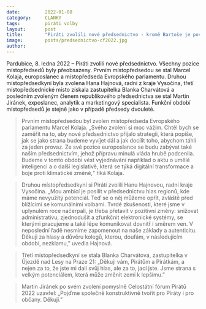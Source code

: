 ```yaml
---
date:         2022-01-08
category:     CLANKY
tags:         piráti volby
layout:       post
title:        "Piráti zvolili nové předsednictvo - kromě Bartoše je povede Kolaja, Hajnová, Charvátová a Jiránek"
image:        posts/predsednictvo-cf2022.jpg
author:       
---
```



Pardubice, 8. ledna 2022 – Piráti zvolili nové předsednictvo. Všechny pozice místopředsedů byly přeobsazeny. Prvním místopředsedou se stal Marcel Kolaja, europoslanec a místopředseda Evropského parlamentu. Druhou místopředsedkyní byla zvolena Hana Hajnová, radní z kraje Vysočina, třetí místopředsednické místo získala zastupitelka Blanka Charvátová a posledním zvoleným členem republikového předsednictva se stal Martin Jiránek, exposlanec, analytik a marketingový specialista. Funkční období místopředsedů je stejně jako v případě předsedy dvouleté. 
 
> Prvním místopředsedou byl zvolen místopředseda Evropského parlamentu Marcel Kolaja. „Svého zvolení si moc vážím. Chtěl bych se zaměřit na to, aby nové předsednictvo přijalo strategii, která popíše, jak se jako strana budeme vyvíjet dál a jak docílit toho, abychom táhli za jeden provaz. Ze své pozice europoslance se budu zabývat také naším předsednictvím, jehož přípravu minulá vláda hrubě podcenila. Budeme v tomto období vést vyjednávání například o aktu o umělé inteligenci a o další legislativě, která se týká digitální transformace a boje proti klimatické změně,“ říká Kolaja.

> Druhou místopředsedkyní si Piráti zvolili Hanu Hajnovou, radní kraje Vysočina. „Mou ambicí je posílit v předsednictvu hlas regionů, kde máme nevyužitý potenciál. Teď se o něj můžeme opřít, zvláště před blížícími se komunálními volbami. Tvrdé zkušenosti, které jsme v uplynulém roce načerpali, je třeba přetavit v pozitivní změny: snižovat administrativu, zjednodušit a zfunkčnit elektronické systémy, se kterými pracujeme a také lépe komunikovat dovnitř i směrem ven. V neposlední řadě nesmíme zapomenout na naše základy a autenticitu. Děkuji za hlasy a důvěru kolegů, kterou, doufám, v následujícím období, nezklamu,” uvedla Hajnová. 

> Třetí místopředsedkyní se stala Blanka Charvátová, zastupitelka v Újezdě nad Lesy na Praze 21: „Děkuji vám, Pirátům a Pirátkám, a nejen za to, že jste mi dali svůj hlas, ale za to, jací jste. Jsme strana s velkým potenciálem, která může změnit zemi k lepšímu.” 

> Martin Jiránek po svém zvolení pomyslně Celostátní fórum Pirátů 2022 uzavřel: „Pojďme společně konstruktivně tvořit pro Piráty i pro občany. Děkuji.” 
